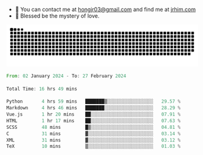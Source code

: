 - 📧 You can contact me at hongjr03@gmail.com and find me at [jrhim.com](https://jrhim.com/)
- 🌈 Blessed be the mystery of love.

![snake_animation](https://raw.githubusercontent.com/hongjr03/hongjr03/output/github-contribution-grid-snake.svg)

<!--START_SECTION:waka-->

```rust
From: 02 January 2024 - To: 27 February 2024

Total Time: 16 hrs 49 mins

Python       4 hrs 59 mins   ███████▒░░░░░░░░░░░░░░░░░   29.57 %
Markdown     4 hrs 46 mins   ███████░░░░░░░░░░░░░░░░░░   28.29 %
Vue.js       1 hr 20 mins    ██░░░░░░░░░░░░░░░░░░░░░░░   07.91 %
HTML         1 hr 17 mins    ██░░░░░░░░░░░░░░░░░░░░░░░   07.63 %
SCSS         48 mins         █▒░░░░░░░░░░░░░░░░░░░░░░░   04.81 %
C            31 mins         ▓░░░░░░░░░░░░░░░░░░░░░░░░   03.14 %
XML          31 mins         ▓░░░░░░░░░░░░░░░░░░░░░░░░   03.12 %
TeX          10 mins         ▒░░░░░░░░░░░░░░░░░░░░░░░░   01.03 %
```

<!--END_SECTION:waka-->
